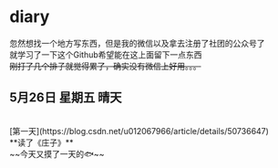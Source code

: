 # diary
忽然想找一个地方写东西，但是我的微信以及拿去注册了社团的公众号了
<br>
就学习了一下这个Github希望能在这上面留下一点东西
<br>
~~刚打了几个排子就觉得累了，确实没有微信上好用。。。~~
<br>
## 5月26日 星期五 晴天
<br>
[第一天](https://blog.csdn.net/u012067966/article/details/50736647)
<br>
**读了《庄子》**
<br>
~~今天又摸了一天的🐟~~
<br>


